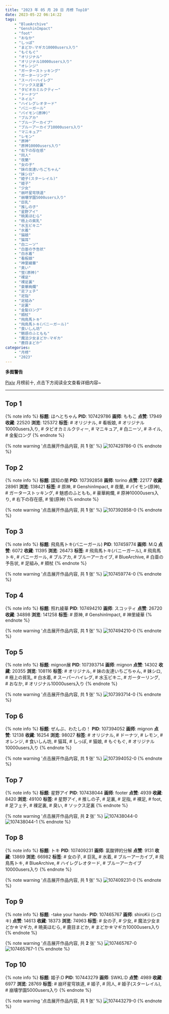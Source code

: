 ```yaml
---
title: "2023 年 05 月 20 日 月榜 Top10"
date: 2023-05-22 06:14:22
tags:
    - "BlueArchive"
    - "GenshinImpact"
    - "foot"
    - "おなか"
    - "しっぽ"
    - "まどか☆マギカ10000users入り"
    - "もぐもぐ"
    - "オリジナル"
    - "オリジナル10000users入り"
    - "オレンジ"
    - "ガーターストッキング"
    - "ガーターリング"
    - "スーパーハイレグ"
    - "ソックス足裏"
    - "タピオカミルクティー"
    - "ドーナツ"
    - "ネイル"
    - "ハイレグレオタード"
    - "バニーガール"
    - "パイモン(原神)"
    - "ブルアカ"
    - "ブルーアーカイブ"
    - "ブルーアーカイブ10000users入り"
    - "マニキュア"
    - "レモン"
    - "原神"
    - "原神10000users入り"
    - "右下の存在感"
    - "同人"
    - "夜蘭"
    - "女の子"
    - "妹の友達いちごちゃん"
    - "妹シロ"
    - "姫子(スターレイル)"
    - "姬子"
    - "少女"
    - "崩坏星穹铁道"
    - "崩壊学園5000users入り"
    - "巨乳"
    - "推しの子"
    - "星野アイ"
    - "暁美ほむら"
    - "極上の貧乳"
    - "水玉ビキニ"
    - "水着"
    - "猫娘"
    - "猫耳"
    - "白ニーソ"
    - "白亜の予告状"
    - "白水着"
    - "看板娘"
    - "神里綾華"
    - "臭い"
    - "蛍(原神)"
    - "裸足"
    - "裸足裏"
    - "豪華絢爛"
    - "足フェチ"
    - "足指"
    - "足組み"
    - "足裏"
    - "金髪ロング"
    - "頬杖"
    - "飛鳥馬トキ"
    - "飛鳥馬トキ(バニーガール)"
    - "食いしん坊"
    - "魅惑のふともも"
    - "魔法少女まどか☆マギカ"
    - "鹿目まどか"
categories:
    - "月榜"
    - "2023"
---
```


<i class="fa fa-triangle-exclamation"></i>**多图警告**<i class="fa fa-triangle-exclamation"></i>

[Pixiv](https://www.pixiv.net/) 月榜前十, 点击下方阅读全文查看详细内容~

<!-- more -->

---

## Top 1

{% note info %}
**标题**: ほへとちゃん
**PID**: 107429786 **画师**: ももこ
**点赞**: 17949 **收藏**: 22520 **浏览**: 125372
**标签**: # オリジナル, # 看板娘, # オリジナル10000users入り, # タピオカミルクティー, # マニキュア, # 白ニーソ, # ネイル, # 金髪ロング
{% endnote %}

{% note warning '点击展开作品内容, 共 **1** 张' %}
![107429786-0](https://i.pixiv.re/img-original/img/2023/04/23/01/29/41/107429786_p0.png)
{% endnote %}

## Top 2

{% note info %}
**标题**: 諜知の蘭
**PID**: 107392858 **画师**: torino
**点赞**: 22177 **收藏**: 28961 **浏览**: 138421
**标签**: # 原神, # GenshinImpact, # 夜蘭, # パイモン(原神), # ガーターストッキング, # 魅惑のふともも, # 豪華絢爛, # 原神10000users入り, # 右下の存在感, # 蛍(原神)
{% endnote %}

{% note warning '点击展开作品内容, 共 **1** 张' %}
![107392858-0](https://i.pixiv.re/img-original/img/2023/04/22/00/00/42/107392858_p0.jpg)
{% endnote %}

## Top 3

{% note info %}
**标题**: 飛鳥馬トキ(バニーガール)
**PID**: 107459774 **画师**: M.Q
**点赞**: 6072 **收藏**: 11395 **浏览**: 26473
**标签**: # 飛鳥馬トキ(バニーガール), # 飛鳥馬トキ, # バニーガール, # ブルアカ, # ブルーアーカイブ, # BlueArchive, # 白亜の予告状, # 足組み, # 頬杖
{% endnote %}

{% note warning '点击展开作品内容, 共 **1** 张' %}
![107459774-0](https://i.pixiv.re/img-original/img/2023/04/23/22/26/46/107459774_p0.png)
{% endnote %}

## Top 4

{% note info %}
**标题**: 照れ綾華
**PID**: 107494210 **画师**: スコッティ
**点赞**: 26720 **收藏**: 34898 **浏览**: 141258
**标签**: # 原神, # GenshinImpact, # 神里綾華
{% endnote %}

{% note warning '点击展开作品内容, 共 **1** 张' %}
![107494210-0](https://i.pixiv.re/img-original/img/2023/04/25/00/00/51/107494210_p0.jpg)
{% endnote %}

## Top 5

{% note info %}
**标题**: mignon展
**PID**: 107393714 **画师**: mignon
**点赞**: 14302 **收藏**: 20355 **浏览**: 108116
**标签**: # オリジナル, # 妹の友達いちごちゃん, # 妹シロ, # 極上の貧乳, # 白水着, # スーパーハイレグ, # 水玉ビキニ, # ガーターリング, # おなか, # オリジナル10000users入り
{% endnote %}

{% note warning '点击展开作品内容, 共 **1** 张' %}
![107393714-0](https://i.pixiv.re/img-original/img/2023/04/22/00/15/32/107393714_p0.jpg)
{% endnote %}

## Top 6

{% note info %}
**标题**: ぜんぶ、わたしの！
**PID**: 107394052 **画师**: mignon
**点赞**: 12138 **收藏**: 16254 **浏览**: 98027
**标签**: # オリジナル, # ドーナツ, # レモン, # オレンジ, # 食いしん坊, # 猫耳, # しっぽ, # 猫娘, # もぐもぐ, # オリジナル10000users入り
{% endnote %}

{% note warning '点击展开作品内容, 共 **1** 张' %}
![107394052-0](https://i.pixiv.re/img-original/img/2023/04/22/00/23/20/107394052_p0.jpg)
{% endnote %}

## Top 7

{% note info %}
**标题**: 星野アイ
**PID**: 107438044 **画师**: footer
**点赞**: 4939 **收藏**: 8420 **浏览**: 49100
**标签**: # 星野アイ, # 推しの子, # 足裏, # 足指, # 裸足, # foot, # 足フェチ, # 裸足裏, # 臭い, # ソックス足裏
{% endnote %}

{% note warning '点击展开作品内容, 共 **2** 张' %}
![107438044-0](https://i.pixiv.re/img-original/img/2023/04/23/10/33/00/107438044_p0.png)
![107438044-1](https://i.pixiv.re/img-original/img/2023/04/23/10/33/00/107438044_p1.png)
{% endnote %}

## Top 8

{% note info %}
**标题**: トキ
**PID**: 107409231 **画师**: 氯酸钾的分解
**点赞**: 9131 **收藏**: 13869 **浏览**: 66982
**标签**: # 女の子, # 巨乳, # 水着, # ブルーアーカイブ, # 飛鳥馬トキ, # BlueArchive, # ハイレグレオタード, # ブルーアーカイブ10000users入り
{% endnote %}

{% note warning '点击展开作品内容, 共 **1** 张' %}
![107409231-0](https://i.pixiv.re/img-original/img/2023/04/22/15/00/58/107409231_p0.jpg)
{% endnote %}

## Top 9

{% note info %}
**标题**: -take your hands-
**PID**: 107465767 **画师**: shiroKii (シロキ)
**点赞**: 14613 **收藏**: 18373 **浏览**: 74963
**标签**: # 女の子, # 少女, # 魔法少女まどか☆マギカ, # 暁美ほむら, # 鹿目まどか, # まどか☆マギカ10000users入り
{% endnote %}

{% note warning '点击展开作品内容, 共 **2** 张' %}
![107465767-0](https://i.pixiv.re/img-original/img/2023/04/24/00/38/12/107465767_p0.png)
![107465767-1](https://i.pixiv.re/img-original/img/2023/04/24/00/38/12/107465767_p1.png)
{% endnote %}

## Top 10

{% note info %}
**标题**: 姬子:D
**PID**: 107443279 **画师**: SWKL:D
**点赞**: 4989 **收藏**: 6977 **浏览**: 28769
**标签**: # 崩坏星穹铁道, # 姬子, # 同人, # 姫子(スターレイル), # 崩壊学園5000users入り
{% endnote %}

{% note warning '点击展开作品内容, 共 **1** 张' %}
![107443279-0](https://i.pixiv.re/img-original/img/2023/04/23/14/27/34/107443279_p0.jpg)
{% endnote %}
